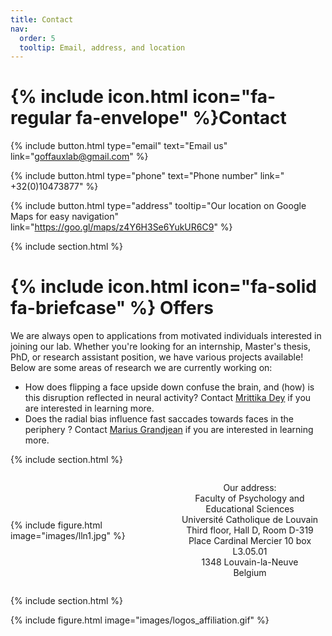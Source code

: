 ```yaml
---
title: Contact
nav:
  order: 5
  tooltip: Email, address, and location
---
```

# {% include icon.html icon="fa-regular fa-envelope" %}Contact

{%
  include button.html
  type="email"
  text="Email us"
  link="goffauxlab@gmail.com"
%}

{% 
  include button.html 
  type="phone" 
  text="Phone number" 
  link=" +32(0)10473877" 
%} 

{%
  include button.html
  type="address"
  tooltip="Our location on Google Maps for easy navigation"
  link="https://goo.gl/maps/z4Y6H3Se6YukUR6C9"
%}

{% include section.html %}
# {% include icon.html icon="fa-solid fa-briefcase" %} Offers
We are always open to applications from motivated individuals interested in joining our lab. Whether you're looking for an internship, Master's thesis, PhD, or research assistant position, we have various projects available! Below are some areas of research we are currently working on:

- How does flipping a face upside down confuse the brain, and (how) is this disruption reflected in neural activity? Contact [Mrittika Dey](https://goffaux-lab.github.io/goffaux-lab/members/mrittika-dey.html) if you are interested in learning more.
- Does the radial bias influence fast saccades towards faces in the periphery ? Contact [Marius Grandjean](https://goffaux-lab.github.io/goffaux-lab/members/marius-grandjean.html) if you are interested in learning more.



{% include section.html %}

<div style="display: flex; align-items: center;">
  <!-- Image on the left -->
  <div style="flex: 1; padding-right: 20px;">
    {% include figure.html image="images/lln1.jpg" %}
  </div>

  <!-- Single Column of Text on the right -->
  <div style="flex: 1;">
    <p>
      <center>
        Our address: <br>
        Faculty of Psychology and Educational Sciences <br>
        Université Catholique de Louvain <br>
        Third floor, Hall D, Room D-319 <br>
        Place Cardinal Mercier 10 box L3.05.01 <br>
        1348 Louvain-la-Neuve <br>
        Belgium
      </center>
    </p>
  </div>
</div>

{% include section.html %}

{%
  include figure.html
  image="images/logos_affiliation.gif"
%}

